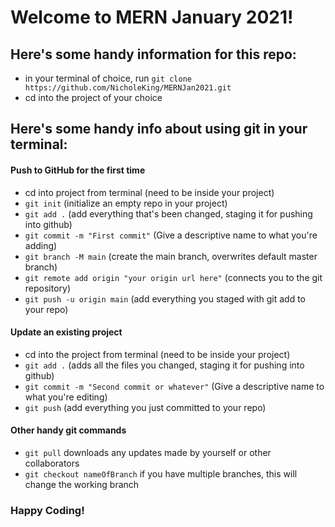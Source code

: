 # Welcome to MERN January 2021!

## Here's some handy information for this repo:
* in your terminal of choice, run `git clone https://github.com/NicholeKing/MERNJan2021.git`
* cd into the project of your choice

## Here's some handy info about using git in your terminal:

#### Push to GitHub for the first time
* cd into project from terminal (need to be inside your project)
* `git init` (initialize an empty repo in your project)
* `git add .` (add everything that's been changed, staging it for pushing into github)
* `git commit -m "First commit"` (Give a descriptive name to what you're adding)
* `git branch -M main` (create the main branch, overwrites default master branch)
* `git remote add origin "your origin url here"` (connects you to the git repository)
* `git push -u origin main` (add everything you staged with git add to your repo)

#### Update an existing project
* cd into the project from terminal (need to be inside your project)
* `git add .` (adds all the files you changed, staging it for pushing into github)
* `git commit -m "Second commit or whatever"` (Give a descriptive name to what you're editing)
* `git push` (add everything you just committed to your repo)

#### Other handy git commands
* `git pull` downloads any updates made by yourself or other collaborators
* `git checkout nameOfBranch` if you have multiple branches, this will change the working branch


### Happy Coding!